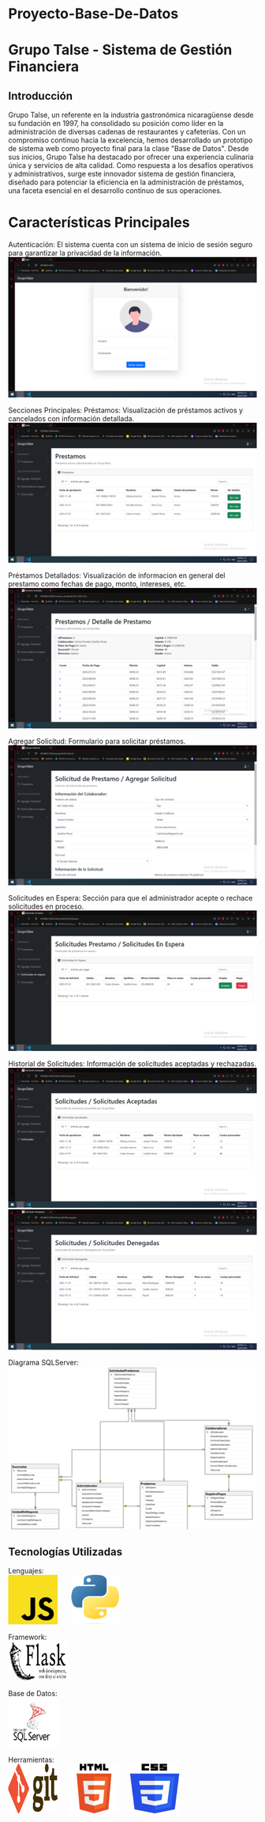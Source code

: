 # Proyecto-Base-De-Datos
# Grupo Talse - Sistema de Gestión Financiera
## Introducción
Grupo Talse, un referente en la industria gastronómica nicaragüense desde su fundación en 1997, ha consolidado su posición como líder en la administración de diversas cadenas de restaurantes y cafeterías. Con un compromiso continuo hacia la excelencia, hemos desarrollado un prototipo de sistema web como proyecto final para la clase "Base de Datos".
Desde sus inicios, Grupo Talse ha destacado por ofrecer una experiencia culinaria única y servicios de alta calidad. Como respuesta a los desafíos operativos y administrativos, surge este innovador sistema de gestión financiera, diseñado para potenciar la eficiencia en la administración de préstamos, una faceta esencial en el desarrollo continuo de sus operaciones.

# Características Principales
Autenticación: El sistema cuenta con un sistema de inicio de sesión seguro para garantizar la privacidad de la información.
![Login](screenshots/Login.png)

Secciones Principales:
Préstamos: Visualización de préstamos activos y cancelados con información detallada.
![Préstamos](screenshots/Prestamos.png)

Préstamos Detallados:  Visualización de informacion en general del prestamo como fechas de pago, monto, intereses, etc. 
![PréstamoDetallado](screenshots/DetallesPrestamo.png)

Agregar Solicitud: Formulario para solicitar préstamos.
![AgregarPréstamos](screenshots/SolicitudDePrestamo.png)

Solicitudes en Espera: Sección para que el administrador acepte o rechace solicitudes en proceso.
![PréstamosEnEspera](screenshots/SolicitudesEnEspera.png)

Historial de Solicitudes: Información de solicitudes aceptadas y rechazadas.
![PréstamosAceptamos](screenshots/SolicitudesAceptadas.png)
![PréstamosDenegados](screenshots/SolicitudesDenegadas.png)

Diagrama SQLServer:
![Captura](screenshots\captura.png)

## Tecnologías Utilizadas
Lenguajes:<br />
<img src="screenshots/js.png" width="100" height="100"> &nbsp;&nbsp;&nbsp;&nbsp;&nbsp;
<img src="screenshots/python.png" width="100" height="100"><br />

Framework:<br />
<img src="screenshots/flask.png" width="120" height="80"><br />

Base de Datos:<br />
<img src="screenshots/SQLServer.png" width="100" height="100"><br />

Herramientas: <br />
<img src="screenshots/git.png" width="100" height="100">&nbsp;&nbsp;&nbsp;&nbsp;&nbsp;
<img src="screenshots/html.png" width="100" height="100">&nbsp;&nbsp;&nbsp;&nbsp;&nbsp;
<img src="screenshots/css.png" width="100" height="100">
